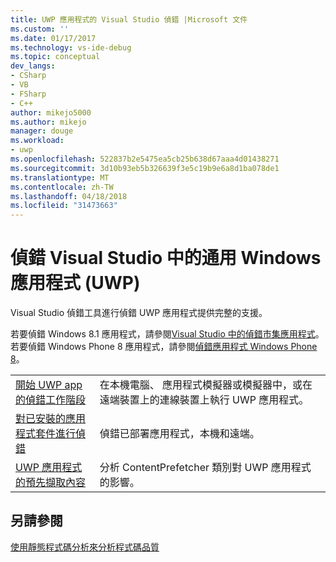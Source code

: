 ```yaml
---
title: UWP 應用程式的 Visual Studio 偵錯 |Microsoft 文件
ms.custom: ''
ms.date: 01/17/2017
ms.technology: vs-ide-debug
ms.topic: conceptual
dev_langs:
- CSharp
- VB
- FSharp
- C++
author: mikejo5000
ms.author: mikejo
manager: douge
ms.workload:
- uwp
ms.openlocfilehash: 522837b2e5475ea5cb25b638d67aaa4d01438271
ms.sourcegitcommit: 3d10b93eb5b326639f3e5c19b9e6a8d1ba078de1
ms.translationtype: MT
ms.contentlocale: zh-TW
ms.lasthandoff: 04/18/2018
ms.locfileid: "31473663"
---
```

# <a name="debug-universal-windows-apps-uwp-in-visual-studio"></a>偵錯 Visual Studio 中的通用 Windows 應用程式 (UWP)

Visual Studio 偵錯工具進行偵錯 UWP 應用程式提供完整的支援。 
  
若要偵錯 Windows 8.1 應用程式，請參閱[Visual Studio 中的偵錯市集應用程式](https://msdn.microsoft.com/en-us/library/hh441472.aspx)。 若要偵錯 Windows Phone 8 應用程式，請參閱[偵錯應用程式 Windows Phone 8](https://msdn.microsoft.com/library/windows/apps/ff402572(v=vs.105).aspx)。  
  
|||  
|-|-|  
|[開始 UWP app 的偵錯工作階段](../debugger/start-a-debugging-session-for-a-store-app-in-visual-studio-vb-csharp-cpp-and-xaml.md)|在本機電腦、 應用程式模擬器或模擬器中，或在遠端裝置上的連線裝置上執行 UWP 應用程式。|  
|[對已安裝的應用程式套件進行偵錯](../debugger/debug-installed-app-package.md)|偵錯已部署應用程式，本機和遠端。|
|[UWP 應用程式的預先擷取內容](../debugger/prefetch-content-for-windows-store-apps.md)|分析 ContentPrefetcher 類別對 UWP 應用程式的影響。|  
  
## <a name="see-also"></a>另請參閱  
 [使用靜態程式碼分析來分析程式碼品質](../test/analyze-the-code-quality-of-store-apps-using-visual-studio-static-code-analysis.md)